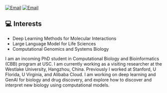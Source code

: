 <a href="mailto:shiyujia@usc.edu"><img src="https://img.shields.io/badge/Email-shiyujia@usc.edu-blue" alt="Email" /></a>
<a href="mailto:shiyujiang23@gmail.com"><img src="https://img.shields.io/badge/Email-shiyujiang23@gmail.com-blue" alt="Email" /></a>

## :computer: Interests
*	Deep Learning Methods for Molecular Interactions
*	Large Language Model for Life Sciences
*	Computational Genomics and Systems Biology

I am an incoming PhD student in Computational Biology and Bioinformatics (CBB) program at USC. I am currently working as a visiting researcher at the Westlake University, Hangzhou, China. Previously I worked at Stanford, U Florida, U Virginia, and Alibaba Cloud. I am working on deep learning and GenAI for biology and drug discovery, and explore how to discover and interpret new biology using computational models.

<!--
**JasonJiangs/JasonJiangs** is a ✨ _special_ ✨ repository because its `README.md` (this file) appears on your GitHub profile.

Here are some ideas to get you started:

- 🔭 I’m currently working on ...
- 🌱 I’m currently learning ...
- 👯 I’m looking to collaborate on ...
- 🤔 I’m looking for help with ...
- 💬 Ask me about ...
- 📫 How to reach me: ...
- 😄 Pronouns: ...
- ⚡ Fun fact: ...
-->
